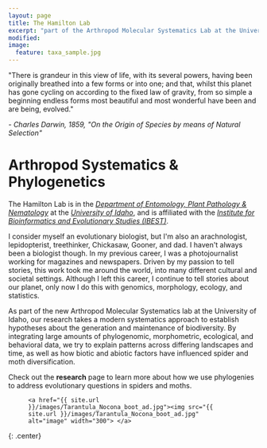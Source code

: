 ```yaml
---
layout: page
title: The Hamilton Lab
excerpt: "part of the Arthropod Molecular Systematics Lab at the University of Idaho"
modified: 
image:
  feature: taxa_sample.jpg
---
```

"There is grandeur in this view of life, with its several powers, having been originally breathed into a few forms or into one; and that, whilst this planet has gone cycling on according to the fixed law of gravity, from so simple a beginning endless forms most beautiful and most wonderful have been and are being, evolved."

*- Charles Darwin, 1859, "On the Origin of Species by means of Natural Selection"*


# Arthropod Systematics & Phylogenetics

The Hamilton Lab is in the [*Department of Entomology, Plant Pathology & Nematology*](https://www.uidaho.edu/cals/entomology-plant-pathology-and-nematology) at the [*University of Idaho*](http://www.uidaho.edu), and is affiliated with the [*Institute for Bioinformatics and Evolutionary Studies (IBEST)*](http://www.ibest.uidaho.edu).

I consider myself an evolutionary biologist, but I'm also an arachnologist, lepidopterist, treethinker, Chickasaw, Gooner, and dad. I haven't always been a biologist though. In my previous career, I was a photojournalist working for magazines and newspapers. Driven by my passion to tell stories, this work took me around the world, into many different cultural and societal settings. Although I left this career, I continue to tell stories about our planet, only now I do this with genomics, morphology, ecology, and statistics.

As part of the new Arthropod Molecular Systematics lab at the University of Idaho, our research takes a modern systematics approach to establish hypotheses about the generation and maintenance of biodiversity. By integrating large amounts of phylogenomic, morphometric, ecological, and behavioral data, we try to explain patterns across differing landscapes and time, as well as how biotic and abiotic factors have influenced spider and moth diversification.

Check out the **research** page to learn more about how we use phylogenies to address evolutionary questions in spiders and moths.

<figure>

	<a href="{{ site.url }}/images/Tarantula_Nocona_boot_ad.jpg"><img src="{{ site.url }}/images/Tarantula_Nocona_boot_ad.jpg" alt="image" width="300"> </a>

</figure>
{: .center}

